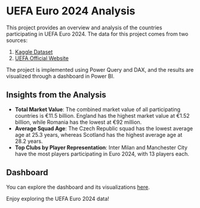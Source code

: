 # UEFA Euro 2024 Analysis

This project provides an overview and analysis of the countries participating in UEFA Euro 2024. The data for this project comes from two sources:

1. [Kaggle Dataset](https://www.kaggle.com/datasets/damirdizdarevic/uefa-euro-2024-players/data)
2. [UEFA Official Website](https://www.uefa.com/euro2024/)

The project is implemented using Power Query and DAX, and the results are visualized through a dashboard in Power BI.

## Insights from the Analysis

- **Total Market Value**: The combined market value of all participating countries is €11.5 billion. England has the highest market value at €1.52 billion, while Romania has the lowest at €92 million.
- **Average Squad Age**: The Czech Republic squad has the lowest average age at 25.3 years, whereas Scotland has the highest average age at 28.2 years.
- **Top Clubs by Player Representation**: Inter Milan and Manchester City have the most players participating in Euro 2024, with 13 players each.

## Dashboard

You can explore the dashboard and its visualizations [here](https://app.powerbi.com/view?r=eyJrIjoiMzE1MTFhZDEtMjgxZC00YjAyLThhZDQtNmU5ZmI1ZDBlZmI2IiwidCI6IjI3M2MyNWYwLTRhOGMtNGUzMC1iOGUxLTFjY2Y1YmNlNzIxOCJ9).

Enjoy exploring the UEFA Euro 2024 data!
